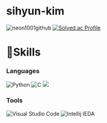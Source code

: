 # sihyun-kim

![neon1001github](https://github-readme-stats.vercel.app/api?username=neon1001&show_icons=true&theme=radical)
[![Solved.ac Profile](http://mazassumnida.wtf/api/v2/generate_badge?boj=neon101)](https://solved.ac/neon101/)

# 💪Skills
### Languages
![Python](https://img.shields.io/badge/Python-3776AB.svg?&style=for-the-badge&logo=python&logoColor=white)
![C](https://img.shields.io/badge/C-A8B9CC.svg?&style=for-the-badge&logo=C&logoColor=white)
<img src="https://img.shields.io/badge/Java-007396?style=for-the-badge&logo=OpenJDK&logoColor=white"/>

### Tools
![Visual Studio Code](https://img.shields.io/badge/Visual%20Studio%20Code-007ACC.svg?&style=for-the-badge&logo=visualstudiocode&logoColor=white)
![Intellij IEDA](https://img.shields.io/badge/intellij%20idea-000000.svg?&style=for-the-badge&logo=intellij%20idea&logoColor=white)
